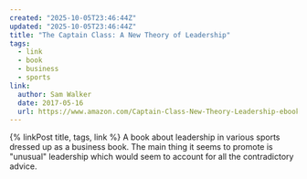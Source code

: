 ```yaml
---
created: "2025-10-05T23:46:44Z"
updated: "2025-10-05T23:46:44Z"
title: "The Captain Class: A New Theory of Leadership"
tags:
  - link
  - book
  - business
  - sports
link:
  author: Sam Walker
  date: 2017-05-16
  url: https://www.amazon.com/Captain-Class-New-Theory-Leadership-ebook/dp/B01LKCRKFY
---
```


{% linkPost title, tags, link %} A book about leadership in various sports dressed up as a business book. The main thing it seems to promote is "unusual" leadership which would seem to account for all the contradictory advice.
